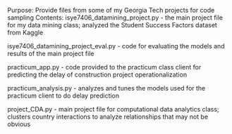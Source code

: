 Purpose: Provide files from some of my Georgia Tech projects for code sampling
Contents:
  isye7406_datamining_project.py - the main project file for my data mining class; analyzed the Student Success Factors dataset from Kaggle
  
  isye7406_datamining_project_eval.py - code for evaluating the models and results of the main project file
  
  practicum_app.py - code provided to the practicum class client for predicting the delay of construction project operationalization
  
  practicum_analysis.py - analyzes and tunes the models used for the practicum client to do delay prediction
  
  project_CDA.py - main project file for computational data analytics class; clusters country interactions to analyze relationships that may not be obvious 
